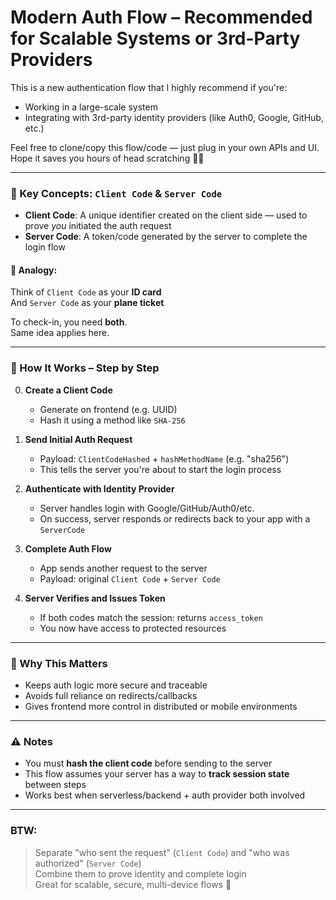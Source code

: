 # Modern Auth Flow – Recommended for Scalable Systems or 3rd-Party Providers

This is a new authentication flow that I highly recommend if you're:
- Working in a large-scale system
- Integrating with 3rd-party identity providers (like Auth0, Google, GitHub, etc.)

Feel free to clone/copy this flow/code — just plug in your own APIs and UI.  
Hope it saves you hours of head scratching 🔧✨

---

### 🧠 Key Concepts: `Client Code` & `Server Code`

- **Client Code**: A unique identifier created on the client side — used to prove _you_ initiated the auth request
- **Server Code**: A token/code generated by the server to complete the login flow

#### 🛫 Analogy:
Think of `Client Code` as your **ID card**  
And `Server Code` as your **plane ticket**

To check-in, you need **both**.  
Same idea applies here.

---

### 🧩 How It Works – Step by Step

0. **Create a Client Code**
   - Generate on frontend (e.g. UUID)
   - Hash it using a method like `SHA-256`

1. **Send Initial Auth Request**
   - Payload: `ClientCodeHashed` + `hashMethodName` (e.g. "sha256")
   - This tells the server you're about to start the login process

2. **Authenticate with Identity Provider**
   - Server handles login with Google/GitHub/Auth0/etc.
   - On success, server responds or redirects back to your app with a `ServerCode`

3. **Complete Auth Flow**
   - App sends another request to the server
   - Payload: original `Client Code` + `Server Code`

4. **Server Verifies and Issues Token**
   - If both codes match the session: returns `access_token`
   - You now have access to protected resources

---

### 🔐 Why This Matters

- Keeps auth logic more secure and traceable
- Avoids full reliance on redirects/callbacks
- Gives frontend more control in distributed or mobile environments

---

### ⚠️ Notes

- You must **hash the client code** before sending to the server  
- This flow assumes your server has a way to **track session state** between steps
- Works best when serverless/backend + auth provider both involved

---

### BTW:

> Separate "who sent the request" (`Client Code`) and "who was authorized" (`Server Code`)  
> Combine them to prove identity and complete login  
> Great for scalable, secure, multi-device flows 🚀
